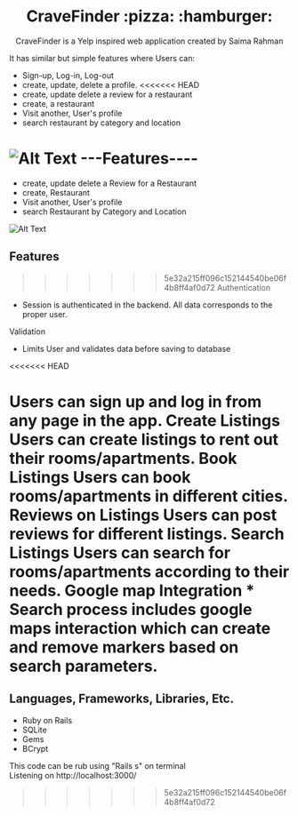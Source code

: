 <h1 align="center">CraveFinder :pizza: :hamburger:</h1>

<p align="center">CraveFinder is a Yelp inspired web application created by Saima Rahman</p>
  
  
  
  
  It has similar but simple features where
Users can:
- Sign-up, Log-in, Log-out
- create, update, delete a profile.
<<<<<<< HEAD
- create, update delete a review for a restaurant
- create, a restaurant
- Visit another, User's profile
- search restaurant by category and location

![Alt Text](https://media.giphy.com/media/Qu7rEO0EHnF00d460d/giphy.gif)
---Features----
=======
- create, update delete a Review for a Restaurant
- create, Restaurant
- Visit another, User's profile
- search Restaurant by Category and Location

![Alt Text](https://media.giphy.com/media/Qu7rEO0EHnF00d460d/giphy.gif)

## Features

>>>>>>> 5e32a215ff096c152144540be06f4b8ff4af0d72
Authentication
- Session is authenticated in the backend. All data corresponds to the proper user.

Validation
- Limits User and validates data before saving to database

<<<<<<< HEAD


Users can sign up and log in from any page in the app.
Create Listings
Users can create listings to rent out their rooms/apartments.
Book Listings
Users can book rooms/apartments in different cities.
Reviews on Listings
Users can post reviews for different listings.
Search Listings
Users can search for rooms/apartments according to their needs.
Google map Integration  * Search process includes google maps interaction which can create and remove markers based on search parameters.
=======
## Languages, Frameworks, Libraries, Etc.

- Ruby on Rails
- SQLite
- Gems
- BCrypt

This code can be rub using "Rails s" on terminal  
Listening on http://localhost:3000/
>>>>>>> 5e32a215ff096c152144540be06f4b8ff4af0d72
